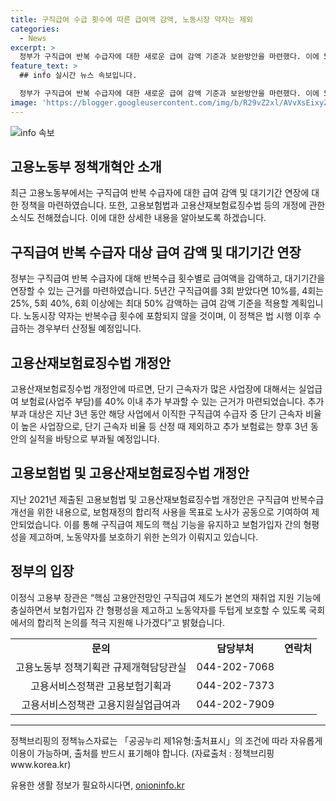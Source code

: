 ```yaml
---
title: 구직급여 수급 횟수에 따른 급여액 감액, 노동시장 약자는 제외
categories:
  - News
excerpt: >
  정부가 구직급여 반복 수급자에 대한 새로운 급여 감액 기준과 보완방안을 마련했다. 이에 5회 이상 반복수급자의 급여액을 최대 50%로 감액하며, 저임금 근로자나 일용근로자 등 노동시장 약자는 반복수급 횟수에서 제외된다. 또한 단기 근속자가 많은 사업장에 대해 추가 보험료 부과할 수 있도록 하는 내용이 심의되었다. 공인노무사 시험에 미성년자도 응시할 수 있게끔 개정되었으며, 불합리한 행정조사를 정비하기 위한 내용도 포함되어 있다. 이에 대한 고용부 장관의 입장 및 문의처 연락처가 제공되었다. (출처: 정책브리핑)
feature_text: >
  ## info 실시간 뉴스 속보입니다.

  정부가 구직급여 반복 수급자에 대한 새로운 급여 감액 기준과 보완방안을 마련했다. 이에 5회 이상 반복수급자의 급여액을 최대 50%로 감액하며, 저임금 근로자나 일용근로자 등 노동시장 약자는 반복수급 횟수에서 제외된다. 또한 단기 근속자가 많은 사업장에 대해 추가 보험료 부과할 수 있도록 하는 내용이 심의되었다. 공인노무사 시험에 미성년자도 응시할 수 있게끔 개정되었으며, 불합리한 행정조사를 정비하기 위한 내용도 포함되어 있다. 이에 대한 고용부 장관의 입장 및 문의처 연락처가 제공되었다. (출처: 정책브리핑)
image: 'https://blogger.googleusercontent.com/img/b/R29vZ2xl/AVvXsEixyZcFfHzMRdzZMjFBmAUKJYCLCGyLL1o632UiGVXcaFdKo_bkvkuCioo0uUKlGfBVcT3P84aROyZIXSBEx3Aw5nCQ3pTgDom1WDC4m8eifvWiAmWEEVb4x6G_l8C0QH225ldMjyaFvpxGEBGNO37VmDTDMHGhJPq73UglMfDca1-0aw/s1600/blogspot.png'
---
```


<p><img src="https://blogger.googleusercontent.com/img/b/R29vZ2xl/AVvXsEixyZcFfHzMRdzZMjFBmAUKJYCLCGyLL1o632UiGVXcaFdKo_bkvkuCioo0uUKlGfBVcT3P84aROyZIXSBEx3Aw5nCQ3pTgDom1WDC4m8eifvWiAmWEEVb4x6G_l8C0QH225ldMjyaFvpxGEBGNO37VmDTDMHGhJPq73UglMfDca1-0aw/s1600/blogspot.png" alt="info 속보" /></p>

<h2 data-ke-size="size26">고용노동부 정책개혁안 소개</h2>

<p data-ke-size="size16">최근 고용노동부에서는 구직급여 반복 수급자에 대한 급여 감액 및 대기기간 연장에 대한 정책을 마련하였습니다. 또한, 고용보험법과 고용산재보험료징수법 등의 개정에 관한 소식도 전해졌습니다. 이에 대한 상세한 내용을 알아보도록 하겠습니다.</p>

<h2 data-ke-size="size24">구직급여 반복 수급자 대상 급여 감액 및 대기기간 연장</h2>

<p data-ke-size="size16">정부는 구직급여 반복 수급자에 대해 반복수급 횟수별로 급여액을 감액하고, 대기기간을 연장할 수 있는 근거를 마련하였습니다. 5년간 구직급여를 3회 받았다면 10%를, 4회는 25%, 5회 40%, 6회 이상에는 최대 50% 감액하는 급여 감액 기준을 적용할 계획입니다. 노동시장 약자는 반복수급 횟수에 포함되지 않을 것이며, 이 정책은 법 시행 이후 수급하는 경우부터 산정될 예정입니다.</p>

<h2 data-ke-size="size24">고용산재보험료징수법 개정안</h2>

<p data-ke-size="size16">고용산재보험료징수법 개정안에 따르면, 단기 근속자가 많은 사업장에 대해서는 실업급여 보험료(사업주 부담)를 40% 이내 추가 부과할 수 있는 근거가 마련되었습니다. 추가 부과 대상은 지난 3년 동안 해당 사업에서 이직한 구직급여 수급자 중 단기 근속자 비율이 높은 사업장으로, 단기 근속자 비율 등 산정 때 제외하고 추가 보험료는 향후 3년 동안의 실적을 바탕으로 부과될 예정입니다.</p>

<h2 data-ke-size="size24">고용보험법 및 고용산재보험료징수법 개정안</h2>

<p data-ke-size="size16">지난 2021년 제출된 고용보험법 및 고용산재보험료징수법 개정안은 구직급여 반복수급 개선을 위한 내용으로, 보험재정의 합리적 사용을 목표로 노사가 공동으로 기여하여 제안되었습니다. 이를 통해 구직급여 제도의 핵심 기능을 유지하고 보험가입자 간의 형평성을 제고하며, 노동약자를 보호하기 위한 논의가 이뤄지고 있습니다.</p>

<h2 data-ke-size="size24">정부의 입장</h2>

<p data-ke-size="size16">이정식 고용부 장관은 “핵심 고용안전망인 구직급여 제도가 본연의 재취업 지원 기능에 충실하면서 보험가입자 간 형평성을 제고하고 노동약자를 두텁게 보호할 수 있도록 국회에서의 합리적 논의를 적극 지원해 나가겠다”고 밝혔습니다.</p>

<table>
  <tr>
    <td style="text-align: center; height: 30px;"><b>문의</b></td>
    <td style="text-align: center; height: 30px;"><b>담당부처</b></td>
    <td style="text-align: center; height: 30px;"><b>연락처</b></td>
  </tr>
  <tr>
    <td style="text-align: center; height: 17px;">고용노동부 정책기획관 규제개혁담당관실</td>
    <td style="text-align: center; height: 17px;">044-202-7068</td>
  </tr>
  <tr>
    <td style="text-align: center; height: 17px;">고용서비스정책관 고용보험기획과</td>
    <td style="text-align: center; height: 17px;">044-202-7373</td>
  </tr>
  <tr>
    <td style="text-align: center; height: 17px;">고용서비스정책관 고용지원실업급여과</td>
    <td style="text-align: center; height: 17px;">044-202-7909</td>
  </tr>
</table>

<hr>

<p data-ke-size="size16">정책브리핑의 정책뉴스자료는 「공공누리 제1유형:출처표시」의 조건에 따라 자유롭게 이용이 가능하며, 출처를 반드시 표기해야 합니다. (자료출처 : 정책브리핑 www.korea.kr)</p>
유용한 생활 정보가 필요하시다면, <a href="https://onioninfo.kr" rel="dofollow">onioninfo.kr</a>


